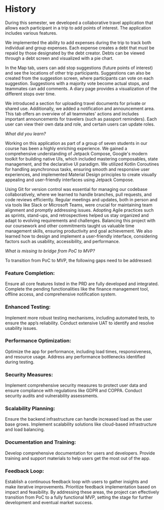 # History

During this semester, we developed a collaborative travel application that allows each participant in a trip to add points of interest. The application includes various features.

We implemented the ability to add expenses during the trip to track both individual and group expenses. Each expense creates a debt that must be repaid by those designated by the debt creator. Debts can be viewed through a debt screen and visualized with a pie chart.

In the Map tab, users can add stop suggestions (future points of interest) and see the locations of other trip participants. Suggestions can also be created from the suggestion screen, where participants can vote on each suggestion. Suggestions with a majority vote become actual stops, and teammates can add comments. A diary page provides a visualization of the different stops over time.

We introduced a section for uploading travel documents for private or shared use. Additionally, we added a notification and announcement area. This tab offers an overview of all teammates' actions and includes important announcements for travelers (such as passport reminders). Each user can view their own data and role, and certain users can update roles.

*What did you learn?*

Working on this application as part of a group of seven students in our course has been a highly enriching experience. We gained a comprehensive understanding of Jetpack Compose, Google's modern toolkit for building native UIs, which included mastering composables, state management, and the declarative UI paradigm. We utilized Kotlin Coroutines for handling asynchronous tasks, ensuring smooth and responsive user experiences, and implemented Material Design principles to create visually appealing and user-friendly interfaces using Jetpack Compose.

Using Git for version control was essential for managing our codebase collaboratively, where we learned to handle branches, pull requests, and code reviews efficiently. Regular meetings and updates, both in person and via tools like Slack or Microsoft Teams, were crucial for maintaining team alignment and promptly addressing issues. Adopting Agile practices such as sprints, stand-ups, and retrospectives helped us stay organized and adapt to evolving requirements and challenges. Balancing this project with our coursework and other commitments taught us valuable time management skills, ensuring productivity and goal achievement. We also learned how to design and implement a user-friendly interface, considering factors such as usability, accessibility, and performance.

*What is missing to bridge from PoC to MVP?*

To transition from PoC to MVP, the following gaps need to be addressed:

### Feature Completion:

Ensure all core features listed in the PRD are fully developed and integrated.
Complete the pending functionalities like the finance management tool, offline access, and comprehensive notification system.

### Enhanced Testing:

Implement more robust testing mechanisms, including automated tests, to ensure the app’s reliability.
Conduct extensive UAT to identify and resolve usability issues.

### Performance Optimization:

Optimize the app for performance, including load times, responsiveness, and resource usage.
Address any performance bottlenecks identified during testing.

### Security Measures:

Implement comprehensive security measures to protect user data and ensure compliance with regulations like GDPR and COPPA.
Conduct security audits and vulnerability assessments.

### Scalability Planning:

Ensure the backend infrastructure can handle increased load as the user base grows.
Implement scalability solutions like cloud-based infrastructure and load balancing.

### Documentation and Training:

Develop comprehensive documentation for users and developers.
Provide training and support materials to help users get the most out of the app.

### Feedback Loop:

Establish a continuous feedback loop with users to gather insights and make iterative improvements.
Prioritize feedback implementation based on impact and feasibility.
By addressing these areas, the project can effectively transition from PoC to a fully functional MVP, setting the stage for further development and eventual market success.

